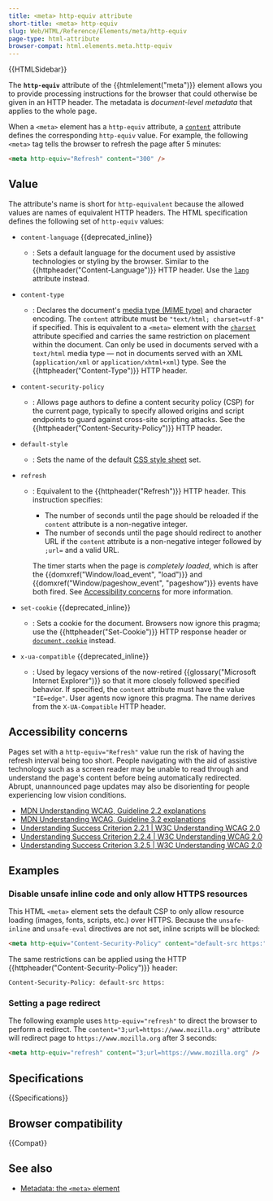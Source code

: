 ```yaml
---
title: <meta> http-equiv attribute
short-title: <meta> http-equiv
slug: Web/HTML/Reference/Elements/meta/http-equiv
page-type: html-attribute
browser-compat: html.elements.meta.http-equiv
---
```


{{HTMLSidebar}}

The **`http-equiv`** attribute of the {{htmlelement("meta")}} element allows you to provide processing instructions for the browser that could otherwise be given in an HTTP header.
The metadata is _document-level metadata_ that applies to the whole page.

When a `<meta>` element has a `http-equiv` attribute, a [`content`](/en-US/docs/Web/HTML/Reference/Attributes/content) attribute defines the corresponding `http-equiv` value.
For example, the following `<meta>` tag tells the browser to refresh the page after 5 minutes:

```html
<meta http-equiv="Refresh" content="300" />
```

## Value

The attribute's name is short for `http-equivalent` because the allowed values are names of equivalent HTTP headers.
The HTML specification defines the following set of `http-equiv` values:

- `content-language` {{deprecated_inline}}
  - : Sets a default language for the document used by assistive technologies or styling by the browser.
    Similar to the {{httpheader("Content-Language")}} HTTP header.
    Use the [`lang`](/en-US/docs/Web/HTML/Reference/Global_attributes/lang) attribute instead.
- `content-type`
  - : Declares the document's [media type (MIME type)](/en-US/docs/Web/HTTP/Guides/MIME_types) and character encoding.
    The `content` attribute must be `"text/html; charset=utf-8"` if specified.
    This is equivalent to a `<meta>` element with the [`charset`](#charset) attribute specified and carries the same restriction on placement within the document.
    Can only be used in documents served with a `text/html` media type — not in documents served with an XML (`application/xml` or `application/xhtml+xml`) type.
    See the {{httpheader("Content-Type")}} HTTP header.
- `content-security-policy`
  - : Allows page authors to define a content security policy (CSP) for the current page, typically to specify allowed origins and script endpoints to guard against cross-site scripting attacks.
    See the {{httpheader("Content-Security-Policy")}} HTTP header.
- `default-style`
  - : Sets the name of the default [CSS style sheet](/en-US/docs/Web/CSS) set.
- `refresh`
  - : Equivalent to the {{httpheader("Refresh")}} HTTP header.
    This instruction specifies:
    - The number of seconds until the page should be reloaded if the `content` attribute is a non-negative integer.
    - The number of seconds until the page should redirect to another URL if the `content` attribute is a non-negative integer followed by `;url=` and a valid URL.

    The timer starts when the page is _completely loaded_, which is after the {{domxref("Window/load_event", "load")}} and {{domxref("Window/pageshow_event", "pageshow")}} events have both fired.
    See [Accessibility concerns](#accessibility_concerns) for more information.

- `set-cookie` {{deprecated_inline}}
  - : Sets a cookie for the document.
    Browsers now ignore this pragma; use the {{httpheader("Set-Cookie")}} HTTP response header or [`document.cookie`](/en-US/docs/Web/API/Document/cookie) instead.
- `x-ua-compatible` {{deprecated_inline}}
  - : Used by legacy versions of the now-retired {{glossary("Microsoft Internet Explorer")}} so that it more closely followed specified behavior.
    If specified, the `content` attribute must have the value `"IE=edge"`.
    User agents now ignore this pragma.
    The name derives from the `X-UA-Compatible` HTTP header.

## Accessibility concerns

Pages set with a `http-equiv="Refresh"` value run the risk of having the refresh interval being too short.
People navigating with the aid of assistive technology such as a screen reader may be unable to read through and understand the page's content before being automatically redirected.
Abrupt, unannounced page updates may also be disorienting for people experiencing low vision conditions.

- [MDN Understanding WCAG, Guideline 2.2 explanations](/en-US/docs/Web/Accessibility/Guides/Understanding_WCAG/Operable#guideline_2.—_enough_time_provide_users_enough_time_to_read_and_use_content)
- [MDN Understanding WCAG, Guideline 3.2 explanations](/en-US/docs/Web/Accessibility/Guides/Understanding_WCAG/Understandable#guideline_3.—_predictable_make_web_pages_appear_and_operate_in_predictable_ways)
- [Understanding Success Criterion 2.2.1 | W3C Understanding WCAG 2.0](https://www.w3.org/TR/UNDERSTANDING-WCAG20/time-limits-required-behaviors.html)
- [Understanding Success Criterion 2.2.4 | W3C Understanding WCAG 2.0](https://www.w3.org/TR/UNDERSTANDING-WCAG20/time-limits-postponed.html)
- [Understanding Success Criterion 3.2.5 | W3C Understanding WCAG 2.0](https://www.w3.org/TR/UNDERSTANDING-WCAG20/consistent-behavior-no-extreme-changes-context.html)

## Examples

### Disable unsafe inline code and only allow HTTPS resources

This HTML `<meta>` element sets the default CSP to only allow resource loading (images, fonts, scripts, etc.) over HTTPS.
Because the `unsafe-inline` and `unsafe-eval` directives are not set, inline scripts will be blocked:

```html
<meta http-equiv="Content-Security-Policy" content="default-src https:" />
```

The same restrictions can be applied using the HTTP {{httpheader("Content-Security-Policy")}} header:

```http
Content-Security-Policy: default-src https:
```

### Setting a page redirect

The following example uses `http-equiv="refresh"` to direct the browser to perform a redirect.
The `content="3;url=https://www.mozilla.org"` attribute will redirect page to `https://www.mozilla.org` after 3 seconds:

```html
<meta http-equiv="refresh" content="3;url=https://www.mozilla.org" />
```

## Specifications

{{Specifications}}

## Browser compatibility

{{Compat}}

## See also

- [Metadata: the `<meta>` element](/en-US/docs/Learn_web_development/Core/Structuring_content/Webpage_metadata#metadata_the_meta_element)
